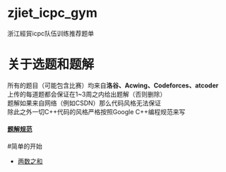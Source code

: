 # zjiet_icpc_gym
浙江經貿icpc队伍训练推荐题单

# 关于选题和题解
所有的题目（可能包含比赛）均来自**洛谷、Acwing、Codeforces、atcoder**  
上传的每道题都会保证在1~3周之内给出题解（否则删除）  
题解如果来自网络（例如CSDN）那么代码风格无法保证  
除此之外一切C++代码的风格严格按照Google C++编程规范来写

#### [题解规范](https://github.com/WWubbalubadubdub/zjiet_icpc_gym/blob/main/Solution%20specification.md)

#简单的开始
- [两数之和](https://github.com/WWubbalubadubdub/zjiet_icpc_gym/blob/main/problems/0001.%E4%B8%A4%E6%95%B0%E4%B9%8B%E5%92%8C.md)
